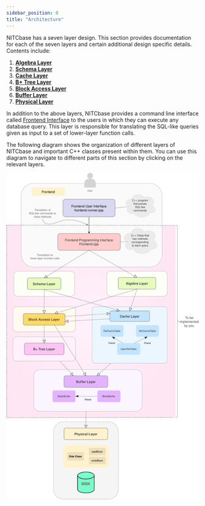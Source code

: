 ```yaml
---
sidebar_position: 0
title: "Architecture"
---
```


NITCbase has a seven layer design. This section provides documentation for each of the seven layers and certain additional design specific details.
Contents include:

1. [**Algebra Layer**](../Design/Algebra%20Layer.md)
2. [**Schema Layer**](../Design/Schema%20Layer.md)
3. [**Cache Layer**](../Design/Cache%20Layer.md)
4. [**B+ Tree Layer**](../Design/B+%20Tree%20Layer.md)
5. [**Block Access Layer**](../Design/Block%20Access%20Layer.md)
6. [**Buffer Layer**](../Design/Buffer%20Layer/intro.md)
7. [**Physical Layer**](../Design/Physical%20Layer.md)

In addition to the above layers, NITCbase provides a command line interface called [Frontend Interface](../Design/Frontend.md) to the users in which they can execute any database query.
This layer is responsible for translating the SQL-like queries given as input to a set of lower-layer function calls.

The following diagram shows the organization of different layers of NITCbase and important C++ classes present within them.
You can use this diagram to navigate to different parts of this section by clicking on the relevant layers.

![Architecture](../../static/img/Architecture.svg)
